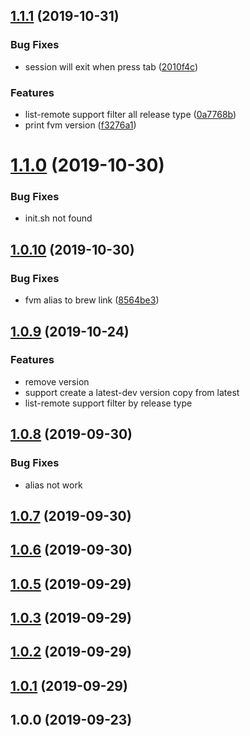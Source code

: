 ## [1.1.1](https://github.com/xinfeng-tech/fvm/compare/v1.1.0...v1.1.1) (2019-10-31)


### Bug Fixes

* session will exit when press tab ([2010f4c](https://github.com/xinfeng-tech/fvm/commit/2010f4c901f4a00d6818592a2ff34891bcc0eef7))


### Features

* list-remote support filter all release type ([0a7768b](https://github.com/xinfeng-tech/fvm/commit/0a7768bb83a4509a2a94b52a4ea1fb793c577698))
* print fvm version ([f3276a1](https://github.com/xinfeng-tech/fvm/commit/f3276a178a39ea7fd8f70b0eb3918873937dff4c))



# [1.1.0](https://github.com/xinfeng-tech/fvm/compare/v1.0.10...v1.1.0) (2019-10-30)


### Bug Fixes

* init.sh not found

## [1.0.10](https://github.com/xinfeng-tech/fvm/compare/v1.0.9...v1.0.10) (2019-10-30)


### Bug Fixes

* fvm alias to brew link ([8564be3](https://github.com/xinfeng-tech/fvm/commit/8564be3a6e4c218622b0bcc2fe389342567a2b67))

## [1.0.9](https://github.com/xinfeng-tech/fvm/compare/v1.0.8...v1.0.9) (2019-10-24)


### Features

* remove version
* support create a latest-dev version copy from latest
* list-remote support filter by release type

## [1.0.8](https://github.com/xinfeng-tech/fvm/compare/v1.0.7...v1.0.8) (2019-09-30)


### Bug Fixes

* alias not work

## [1.0.7](https://github.com/xinfeng-tech/fvm/compare/v1.0.6...v1.0.7) (2019-09-30)



## [1.0.6](https://github.com/xinfeng-tech/fvm/compare/v1.0.5...v1.0.6) (2019-09-30)



## [1.0.5](https://github.com/xinfeng-tech/fvm/compare/v1.0.4...v1.0.5) (2019-09-29)



## [1.0.3](https://github.com/xinfeng-tech/fvm/compare/v1.0.2...v1.0.3) (2019-09-29)



## [1.0.2](https://github.com/xinfeng-tech/fvm/compare/v1.0.1...v1.0.2) (2019-09-29)



## [1.0.1](https://github.com/xinfeng-tech/fvm/compare/v1.0.0...v1.0.1) (2019-09-29)



## 1.0.0 (2019-09-23)



